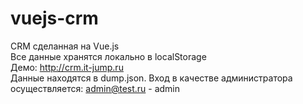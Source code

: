# vuejs-crm
CRM сделанная на Vue.js  
Все данные хранятся локально в localStorage  
Демо: http://crm.it-jump.ru  
Данные находятся в dump.json. Вход в качестве администратора осуществляется: admin@test.ru - admin
